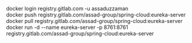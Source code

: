 docker login registry.gitlab.com -u assaduzzaman  
docker push registry.gitlab.com/assad-group/spring-cloud:eureka-server  
docker pull registry.gitlab.com/assad-group/spring-cloud:eureka-server  
docker run -d --name eureka-server -p 8761:8761 registry.gitlab.com/assad-group/spring-cloud:eureka-server  

